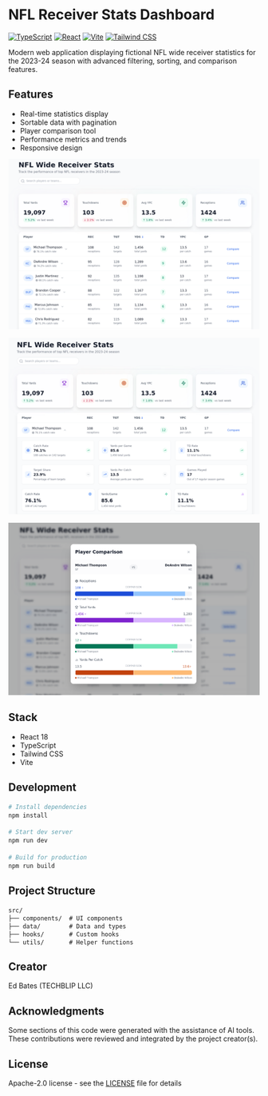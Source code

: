 # NFL Receiver Stats Dashboard

[![TypeScript](https://img.shields.io/badge/TypeScript-5.5-blue.svg)](https://www.typescriptlang.org/)  [![React](https://img.shields.io/badge/React-18.3-blue.svg)](https://reactjs.org/)  [![Vite](https://img.shields.io/badge/Vite-5.4-646CFF.svg)](https://vitejs.dev/)  [![Tailwind CSS](https://img.shields.io/badge/Tailwind-3.4-38B2AC.svg)](https://tailwindcss.com/)

Modern web application displaying fictional NFL wide receiver statistics for the 2023-24 season with advanced filtering, sorting, and comparison features.

## Features

- Real-time statistics display
- Sortable data with pagination
- Player comparison tool
- Performance metrics and trends
- Responsive design

![Stats](public/images/stats1.png)

![Stats Detail](public/images/stats-details.png)

![Stats Compare](public/images/stats-compare.png)

## Stack

- React 18
- TypeScript
- Tailwind CSS
- Vite

## Development

```bash
# Install dependencies
npm install

# Start dev server
npm run dev

# Build for production
npm run build
```

## Project Structure

```
src/
├── components/  # UI components
├── data/        # Data and types
├── hooks/       # Custom hooks
└── utils/       # Helper functions
```

## Creator

Ed Bates (TECHBLIP LLC)

## Acknowledgments

Some sections of this code were generated with the assistance of AI tools.  These contributions were reviewed and integrated by the project creator(s).

## License

Apache-2.0 license - see the [LICENSE](LICENSE) file for details
